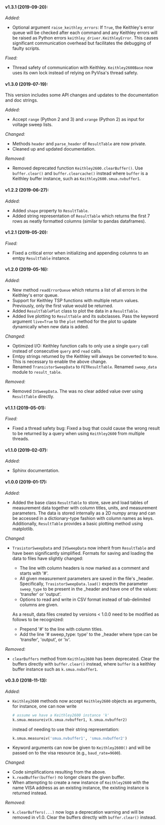 #### v1.3.1 (2019-09-20):

_Added:_

- Optional argument `raise_keithley_errors`: If `True`, the Keithley's error queue will be
  checked after each command and any Keithley errors will be raised as Python errors
  `keithley_driver.KeithleyError`. This causes significant communication overhead but
   facilitates the debugging of faulty scripts.
   
_Fixed:_

- Thread safety of communication with Keithley. `Keithley2600Base` now uses its own lock
  instead of relying on PyVisa's thread safety.

#### v1.3.0 (2019-07-19):

This version includes some API changes and updates to the documentation and doc strings.

_Added:_

- Accept `range` (Python 2 and 3) and `xrange` (Python 2) as input for voltage sweep lists.

_Changed:_

- Methods `header` and `parse_header` of `ResultTable` are now private.
- Cleaned up and updated documentation.

_Removed:_

- Removed deprecated function `Keithley2600.clearBuffer()`. Use `buffer.clear()` and
  `buffer.clearcache()` instead where `buffer` is a Keithley buffer instance, such as
  `Keithley2600.smua.nvbuffer1`.

#### v1.2.2 (2019-06-27):

_Added:_

- Added `shape` property to `ResultTable`.
- Added string representation of `ResultTable` which returns the first 7 rows as neatly
  formatted columns (similar to pandas dataframes).

#### v1.2.1 (2019-05-20):

_Fixed:_

- Fixed a critical error when initializing and appending columns to an emtpy `ResultTable`
  instance.

#### v1.2.0 (2019-05-16):

_Added:_

- New method `readErrorQueue` which returns a list of all errors in the Keithley's error
  queue.
- Support for Keithley TSP functions with multiple return values. Previously, only the
  first value would be returned.
- Added `ResultTablePlot` class to plot the data in a `ResultTable`.
- Added live plotting to `ResultTable` and its subclasses. Pass the keyword argument
  `live=True` to the `plot` method for the plot to update dynamically when new
  data is added.

_Changed:_

- Optimized I/O: Keithley function calls to only use a single `query` call instead of
  consecutive `query` and `read` calls.
- Emtpy strings returned by the Keithley will always be converted to `None`. This is
  necessary to enable the above change.
- Renamed `TransistorSweepData` to `FETResultTable`. Renamed `sweep_data` module to
  `result_table`.

_Removed:_

- Removed `IVSweepData`. The was no clear added value over using `ResultTable` directly.

#### v1.1.1 (2019-05-01):

_Fixed:_

- Fixed a thread safety bug: Fixed a bug that could cause the wrong result to be returned
  by a query when using `Keithley2600` from multiple threads.

#### v1.1.0 (2019-02-07):

_Added:_

- Sphinx documentation.

#### v1.0.0 (2019-01-17):

_Added:_

- Added the base class `ResultTable` to store, save and load tables of measurement data
  together with column titles, units, and measurement parameters. The data is stored
  internally as a 2D numpy array and can be accessed in a dictionary-type fashion with
  column names as keys. Additionally, `ResultTable` provides a basic plotting method
  using matplotlib.

_Changed:_

- `TrasistorSweepData` and `IVSweepData` now inherit from `ResultTable` and have been
   significantly simplified. Formats for saving and loading the data to files have
   slightly changed:

	- The line with column headers is now  marked as a comment and starts with '#'.
	- All given measurement parameters are saved in the file's _header. Specifically,
	  `TrasistorSweepData.load()` expects the parameter `sweep_type` to be present in the
	  _header and have one of the values: 'transfer' or 'output'.
	- Options to read and write in CSV format instead of tab-delimited columns are given.

	As a result, data files created by versions < 1.0.0 need to be modified as follows to
	be recognized:

	- Prepend '#' to the line with column titles.
	- Add the line '# sweep_type: type' to the _header where type can be 'transfer',
	  'output', or 'iv'.

_Removed:_

- `clearBuffers` method from `Keithley2600` has been deprecated. Clear the buffers
  directly with `buffer.clear()` instead, where `buffer` is a keithley buffer instance
  such as `k.smua.nvbuffer1`.

#### v0.3.0 (2018-11-13):

_Added:_

- `Keithley2600` methods now accept `Keithley2600` objects as arguments, for instance, one
  can now write

  ```python
  # assume we have a Keithley2600 instance 'k'
  k.smua.measureiv(k.smua.nvbuffer1, k.smua.nvbuffer2)
  ```

  instead of needing to use their string representation:

  ```python
  k.smua.measureiv('smua.nvbuffer1', 'smua.nvbuffer2')
  ```
- Keyword arguments can now be given to `Keithley2600()` and will be passed on to the visa
  resource (e.g., `baud_rate=9600`).

_Changed:_

- Code simplifications resulting from the above.
- `k.readBuffer(buffer)` no longer clears the given buffer.
- When attempting to create a new instance of `Keithley2600` with the name VISA address as
  an existing instance, the existing instance is returned instead.

_Removed:_

- `k.clearBuffers(...)` now logs a deprecation warning and will be removed in v1.0. Clear
  the buffers directly with `buffer.clear()` instead.
